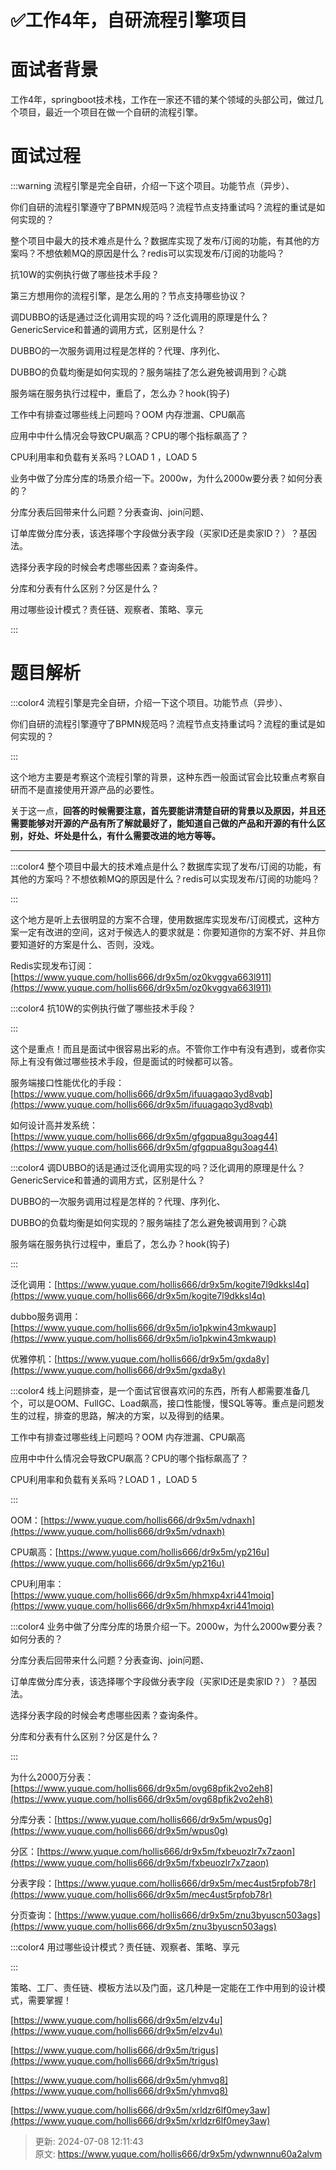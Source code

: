 # ✅工作4年，自研流程引擎项目

# 面试者背景


工作4年，springboot技术栈，工作在一家还不错的某个领域的头部公司，做过几个项目，最近一个项目在做一个自研的流程引擎。



# 面试过程
:::warning
流程引擎是完全自研，介绍一下这个项目。功能节点（异步）、

你们自研的流程引擎遵守了BPMN规范吗？流程节点支持重试吗？流程的重试是如何实现的？

整个项目中最大的技术难点是什么？数据库实现了发布/订阅的功能，有其他的方案吗？不想依赖MQ的原因是什么？redis可以实现发布/订阅的功能吗？

抗10W的实例执行做了哪些技术手段？

第三方想用你的流程引擎，是怎么用的？节点支持哪些协议？

调DUBBO的话是通过泛化调用实现的吗？泛化调用的原理是什么？GenericService和普通的调用方式，区别是什么？

DUBBO的一次服务调用过程是怎样的？代理、序列化、

DUBBO的负载均衡是如何实现的？服务端挂了怎么避免被调用到？心跳

服务端在服务执行过程中，重启了，怎么办？hook(钩子)

工作中有排查过哪些线上问题吗？OOM 内存泄漏、CPU飙高

应用中中什么情况会导致CPU飙高？CPU的哪个指标飙高了？

CPU利用率和负载有关系吗？LOAD 1 ，LOAD 5

业务中做了分库分库的场景介绍一下。2000w，为什么2000w要分表？如何分表的？

分库分表后回带来什么问题？分表查询、join问题、

订单库做分库分表，该选择哪个字段做分表字段（买家ID还是卖家ID？）？基因法。

选择分表字段的时候会考虑哪些因素？查询条件。

分库和分表有什么区别？分区是什么？

用过哪些设计模式？责任链、观察者、策略、享元

:::



# 题目解析


:::color4
流程引擎是完全自研，介绍一下这个项目。功能节点（异步）、

你们自研的流程引擎遵守了BPMN规范吗？流程节点支持重试吗？流程的重试是如何实现的？

:::



这个地方主要是考察这个流程引擎的背景，这种东西一般面试官会比较重点考察自研而不是直接使用开源产品的必要性。



关于这一点，**回答的时候需要注意，首先要能讲清楚自研的背景以及原因，并且还需要能够对开源的产品有所了解就最好了，能知道自己做的产品和开源的有什么区别，好处、坏处是什么，有什么需要改进的地方等等。**

****

:::color4
整个项目中最大的技术难点是什么？数据库实现了发布/订阅的功能，有其他的方案吗？不想依赖MQ的原因是什么？redis可以实现发布/订阅的功能吗？

:::



这个地方是听上去很明显的方案不合理，使用数据库实现发布/订阅模式，这种方案一定有改进的空间，这对于候选人的要求就是：你要知道你的方案不好、并且你要知道好的方案是什么、否则，没戏。



Redis实现发布订阅：[https://www.yuque.com/hollis666/dr9x5m/oz0kvggva663l911](https://www.yuque.com/hollis666/dr9x5m/oz0kvggva663l911)



:::color4
抗10W的实例执行做了哪些技术手段？

:::



这个是重点！而且是面试中很容易出彩的点。不管你工作中有没有遇到，或者你实际上有没有做过哪些技术手段，但是面试的时候都可以答。



服务端接口性能优化的手段：[https://www.yuque.com/hollis666/dr9x5m/ifuuagaqo3yd8vqb](https://www.yuque.com/hollis666/dr9x5m/ifuuagaqo3yd8vqb)

如何设计高并发系统：[https://www.yuque.com/hollis666/dr9x5m/gfgqpua8gu3oag44](https://www.yuque.com/hollis666/dr9x5m/gfgqpua8gu3oag44)



:::color4
调DUBBO的话是通过泛化调用实现的吗？泛化调用的原理是什么？GenericService和普通的调用方式，区别是什么？

DUBBO的一次服务调用过程是怎样的？代理、序列化、

DUBBO的负载均衡是如何实现的？服务端挂了怎么避免被调用到？心跳

服务端在服务执行过程中，重启了，怎么办？hook(钩子)

:::



泛化调用：[https://www.yuque.com/hollis666/dr9x5m/kogite7l9dkksl4q](https://www.yuque.com/hollis666/dr9x5m/kogite7l9dkksl4q)

dubbo服务调用：[https://www.yuque.com/hollis666/dr9x5m/io1pkwin43mkwaup](https://www.yuque.com/hollis666/dr9x5m/io1pkwin43mkwaup)

优雅停机：[https://www.yuque.com/hollis666/dr9x5m/gxda8y](https://www.yuque.com/hollis666/dr9x5m/gxda8y)



:::color4
线上问题排查，是一个面试官很喜欢问的东西，所有人都需要准备几个，可以是OOM、FullGC、Load飙高，接口性能慢，慢SQL等等。重点是问题发生的过程，排查的思路，解决的方案，以及得到的结果。

<font style="color:rgba(0, 0, 0, 0.5);"></font>

工作中有排查过哪些线上问题吗？OOM 内存泄漏、CPU飙高

应用中中什么情况会导致CPU飙高？CPU的哪个指标飙高了？

CPU利用率和负载有关系吗？LOAD 1 ，LOAD 5

:::



OOM：[https://www.yuque.com/hollis666/dr9x5m/vdnaxh](https://www.yuque.com/hollis666/dr9x5m/vdnaxh)

CPU飙高：[https://www.yuque.com/hollis666/dr9x5m/yp216u](https://www.yuque.com/hollis666/dr9x5m/yp216u)

CPU利用率：[https://www.yuque.com/hollis666/dr9x5m/hhmxp4xri441moiq](https://www.yuque.com/hollis666/dr9x5m/hhmxp4xri441moiq)



:::color4
业务中做了分库分库的场景介绍一下。2000w，为什么2000w要分表？如何分表的？

分库分表后回带来什么问题？分表查询、join问题、

订单库做分库分表，该选择哪个字段做分表字段（买家ID还是卖家ID？）？基因法。

选择分表字段的时候会考虑哪些因素？查询条件。

分库和分表有什么区别？分区是什么？

:::



为什么2000万分表：[https://www.yuque.com/hollis666/dr9x5m/ovg68pfik2vo2eh8](https://www.yuque.com/hollis666/dr9x5m/ovg68pfik2vo2eh8)

分库分表：[https://www.yuque.com/hollis666/dr9x5m/wpus0g](https://www.yuque.com/hollis666/dr9x5m/wpus0g)

分区：[https://www.yuque.com/hollis666/dr9x5m/fxbeuozlr7x7zaon](https://www.yuque.com/hollis666/dr9x5m/fxbeuozlr7x7zaon)

分表字段：[https://www.yuque.com/hollis666/dr9x5m/mec4ust5rpfob78r](https://www.yuque.com/hollis666/dr9x5m/mec4ust5rpfob78r)

分页查询：[https://www.yuque.com/hollis666/dr9x5m/znu3byuscn503ags](https://www.yuque.com/hollis666/dr9x5m/znu3byuscn503ags)



:::color4
用过哪些设计模式？责任链、观察者、策略、享元

:::



策略、工厂、责任链、模板方法以及门面，这几种是一定能在工作中用到的设计模式，需要掌握！



[https://www.yuque.com/hollis666/dr9x5m/elzv4u](https://www.yuque.com/hollis666/dr9x5m/elzv4u)

[https://www.yuque.com/hollis666/dr9x5m/trigus](https://www.yuque.com/hollis666/dr9x5m/trigus)

[https://www.yuque.com/hollis666/dr9x5m/yhmvq8](https://www.yuque.com/hollis666/dr9x5m/yhmvq8)

[https://www.yuque.com/hollis666/dr9x5m/xrldzr6lf0mey3aw](https://www.yuque.com/hollis666/dr9x5m/xrldzr6lf0mey3aw)



> 更新: 2024-07-08 12:11:43  
> 原文: <https://www.yuque.com/hollis666/dr9x5m/ydwnwnnu60a2alvm>